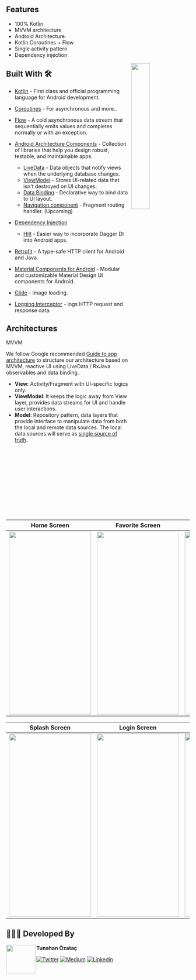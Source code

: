 ## Features
* 100% Kotlin
* MVVM architecture
* Android Architecture.
* Kotlin Coroutines + Flow
* Single activity pattern
* Dependency injection

<img src="./art/moviehunt-demo.gif" align="right" width="32%"/>

## Built With 🛠
- [Kotlin](https://kotlinlang.org/) - First class and official programming language for Android development.
- [Coroutines](https://kotlinlang.org/docs/reference/coroutines-overview.html) - For asynchronous and more..
- [Flow](https://kotlin.github.io/kotlinx.coroutines/kotlinx-coroutines-core/kotlinx.coroutines.flow/-flow/) - A cold asynchronous data stream that sequentially emits values and completes normally or with an exception.
- [Android Architecture Components](https://developer.android.com/topic/libraries/architecture) - Collection of libraries that help you design robust, testable, and maintainable apps.
  - [LiveData](https://developer.android.com/topic/libraries/architecture/livedata) - Data objects that notify views when the underlying database changes.
  - [ViewModel](https://developer.android.com/topic/libraries/architecture/viewmodel) - Stores UI-related data that isn't destroyed on UI changes.
  - [Data Binding](https://developer.android.com/topic/libraries/data-binding) - Declarative way to bind data to UI layout.
  - [Navigation component](https://developer.android.com/guide/navigation) - Fragment routing handler. (Upcoming)

- [Dependency Injection](https://developer.android.com/training/dependency-injection)
  - [Hilt](https://dagger.dev/hilt) - Easier way to incorporate Dagger DI into Android apps.
- [Retrofit](https://square.github.io/retrofit/) - A type-safe HTTP client for Android and Java.
- [Material Components for Android](https://github.com/material-components/material-components-android) - Modular and customizable Material Design UI components for Android.
- [Glide](https://github.com/bumptech/glide) - Image loading.
- [Logging Interceptor](https://github.com/square/okhttp/blob/master/okhttp-logging-interceptor/README.md) -  logs HTTP request and response data.


## Architectures

MVVM

We follow Google recommended [Guide to app architecture](https://developer.android.com/jetpack/guide) to structure our architecture based on MVVM, reactive UI using LiveData / RxJava observables and data binding.

* **View**: Activity/Fragment with UI-specific logics only.
* **ViewModel**: It keeps the logic away from View layer, provides data streams for UI and handle user interactions.
* **Model**: Repository pattern, data layers that provide interface to manipulate data from both the local and remote data sources. The local data sources will serve as [single source of truth](https://en.wikipedia.org/wiki/Single_source_of_truth).

|         Home Screen           |           Favorite Screen            |                Details Screen             |
| :----------------------------------: | :---------------------------------------: | :---------------------------------------: |
|      <img src="https://github.com/Ozatac/Crypto-Apps/assets/36333407/09afde73-435f-4248-a287-e25aa5daac16" width="225" height="500"/>      |        <img src="https://github.com/Ozatac/Crypto-Apps/assets/36333407/74251e70-b5b5-436b-a78f-918c8415ffaf" width="225" height="500"/>         |        <img src="https://github.com/Ozatac/Crypto-Apps/assets/36333407/176216f4-177f-4021-a654-4c0c8d651284" width="225" height="500"/>       |

|         Splash Screen           |           Login Screen            |                Sign Up Screen             |
| :----------------------------------: | :---------------------------------------: | :---------------------------------------: |
|      <img src="https://github.com/Ozatac/Crypto-Apps/assets/36333407/f1206290-8148-4879-86a5-0be4790f0fe6" width="225" height="500"/>      |        <img src="https://github.com/Ozatac/Crypto-Apps/assets/36333407/8f63d765-b682-40a8-a384-969c28967d12" width="225" height="500"/>                  |        <img src="https://github.com/Ozatac/Crypto-Apps/assets/36333407/2dcfbd9e-e93e-4c6d-b74f-39f15b2c13a3" width="225" height="500"/>       |

## 👨🏻‍💻 Developed By

<a href="https://twitter.com/piashcse" target="_blank">
  <img src="https://avatars.githubusercontent.com/u/36333407?v=4" width="80" align="left">
</a>

**Tunahan Özataç**

[![Twitter](https://img.shields.io/badge/-twitter-grey?logo=twitter)](https://twitter.com/tunahan_ozatac)
[![Medium](https://img.shields.io/badge/-medium-grey?logo=medium)](https://medium.com/@tunahan.ozatac)
[![Linkedin](https://img.shields.io/badge/-linkedin-grey?logo=linkedin)](https://www.linkedin.com/in/tunahan-ozatac/)
